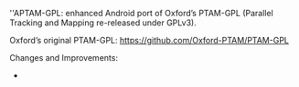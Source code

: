 ''APTAM-GPL: enhanced Android port of Oxford’s PTAM-GPL (Parallel Tracking and Mapping re-released under GPLv3).

Oxford’s original PTAM-GPL: https://github.com/Oxford-PTAM/PTAM-GPL

Changes and Improvements:

- 
